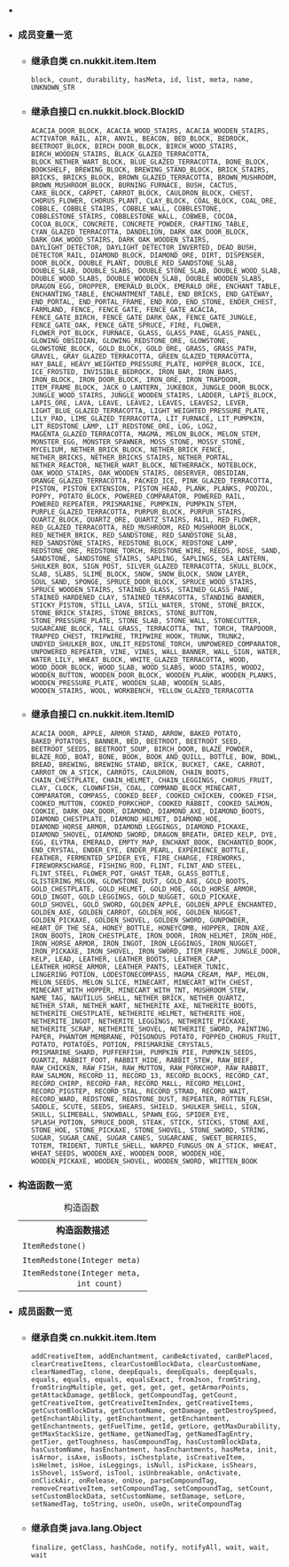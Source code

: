 <div class="summary">
<ul class="blockList">
<li class="blockList">  
<li class="blockList"><a name="field.summary">
<!--   -->
</a>
<h3>成员变量一览</h3>
<ul class="blockList">
<li class="blockList"><a name="fields.inherited.from.class.cn.nukkit.item.Item">
<!--   -->
</a>
<h3>继承自类 cn.nukkit.item.<a  title="class in cn.nukkit.item">Item</a></h3>
<code><a >block</a>, <a >count</a>, <a >durability</a>, <a >hasMeta</a>, <a >id</a>, <a >list</a>, <a >meta</a>, <a >name</a>, <a >UNKNOWN_STR</a></code></li>
</ul>
<ul class="blockList">
<li class="blockList"><a name="fields.inherited.from.class.cn.nukkit.block.BlockID">
<!--   -->
</a>
<h3>继承自接口 cn.nukkit.block.<a  title="interface in cn.nukkit.block">BlockID</a></h3>
<code><a >ACACIA_DOOR_BLOCK</a>, <a >ACACIA_WOOD_STAIRS</a>, <a >ACACIA_WOODEN_STAIRS</a>, <a >ACTIVATOR_RAIL</a>, <a >AIR</a>, <a >ANVIL</a>, <a >BEACON</a>, <a >BED_BLOCK</a>, <a >BEDROCK</a>, <a >BEETROOT_BLOCK</a>, <a >BIRCH_DOOR_BLOCK</a>, <a >BIRCH_WOOD_STAIRS</a>, <a >BIRCH_WOODEN_STAIRS</a>, <a >BLACK_GLAZED_TERRACOTTA</a>, <a >BLOCK_NETHER_WART_BLOCK</a>, <a >BLUE_GLAZED_TERRACOTTA</a>, <a >BONE_BLOCK</a>, <a >BOOKSHELF</a>, <a >BREWING_BLOCK</a>, <a >BREWING_STAND_BLOCK</a>, <a >BRICK_STAIRS</a>, <a >BRICKS</a>, <a >BRICKS_BLOCK</a>, <a >BROWN_GLAZED_TERRACOTTA</a>, <a >BROWN_MUSHROOM</a>, <a >BROWN_MUSHROOM_BLOCK</a>, <a >BURNING_FURNACE</a>, <a >BUSH</a>, <a >CACTUS</a>, <a >CAKE_BLOCK</a>, <a >CARPET</a>, <a >CARROT_BLOCK</a>, <a >CAULDRON_BLOCK</a>, <a >CHEST</a>, <a >CHORUS_FLOWER</a>, <a >CHORUS_PLANT</a>, <a >CLAY_BLOCK</a>, <a >COAL_BLOCK</a>, <a >COAL_ORE</a>, <a >COBBLE</a>, <a >COBBLE_STAIRS</a>, <a >COBBLE_WALL</a>, <a >COBBLESTONE</a>, <a >COBBLESTONE_STAIRS</a>, <a >COBBLESTONE_WALL</a>, <a >COBWEB</a>, <a >COCOA</a>, <a >COCOA_BLOCK</a>, <a >CONCRETE</a>, <a >CONCRETE_POWDER</a>, <a >CRAFTING_TABLE</a>, <a >CYAN_GLAZED_TERRACOTTA</a>, <a >DANDELION</a>, <a >DARK_OAK_DOOR_BLOCK</a>, <a >DARK_OAK_WOOD_STAIRS</a>, <a >DARK_OAK_WOODEN_STAIRS</a>, <a >DAYLIGHT_DETECTOR</a>, <a >DAYLIGHT_DETECTOR_INVERTED</a>, <a >DEAD_BUSH</a>, <a >DETECTOR_RAIL</a>, <a >DIAMOND_BLOCK</a>, <a >DIAMOND_ORE</a>, <a >DIRT</a>, <a >DISPENSER</a>, <a >DOOR_BLOCK</a>, <a >DOUBLE_PLANT</a>, <a >DOUBLE_RED_SANDSTONE_SLAB</a>, <a >DOUBLE_SLAB</a>, <a >DOUBLE_SLABS</a>, <a >DOUBLE_STONE_SLAB</a>, <a >DOUBLE_WOOD_SLAB</a>, <a >DOUBLE_WOOD_SLABS</a>, <a >DOUBLE_WOODEN_SLAB</a>, <a >DOUBLE_WOODEN_SLABS</a>, <a >DRAGON_EGG</a>, <a >DROPPER</a>, <a >EMERALD_BLOCK</a>, <a >EMERALD_ORE</a>, <a >ENCHANT_TABLE</a>, <a >ENCHANTING_TABLE</a>, <a >ENCHANTMENT_TABLE</a>, <a >END_BRICKS</a>, <a >END_GATEWAY</a>, <a >END_PORTAL</a>, <a >END_PORTAL_FRAME</a>, <a >END_ROD</a>, <a >END_STONE</a>, <a >ENDER_CHEST</a>, <a >FARMLAND</a>, <a >FENCE</a>, <a >FENCE_GATE</a>, <a >FENCE_GATE_ACACIA</a>, <a >FENCE_GATE_BIRCH</a>, <a >FENCE_GATE_DARK_OAK</a>, <a >FENCE_GATE_JUNGLE</a>, <a >FENCE_GATE_OAK</a>, <a >FENCE_GATE_SPRUCE</a>, <a >FIRE</a>, <a >FLOWER</a>, <a >FLOWER_POT_BLOCK</a>, <a >FURNACE</a>, <a >GLASS</a>, <a >GLASS_PANE</a>, <a >GLASS_PANEL</a>, <a >GLOWING_OBSIDIAN</a>, <a >GLOWING_REDSTONE_ORE</a>, <a >GLOWSTONE</a>, <a >GLOWSTONE_BLOCK</a>, <a >GOLD_BLOCK</a>, <a >GOLD_ORE</a>, <a >GRASS</a>, <a >GRASS_PATH</a>, <a >GRAVEL</a>, <a >GRAY_GLAZED_TERRACOTTA</a>, <a >GREEN_GLAZED_TERRACOTTA</a>, <a >HAY_BALE</a>, <a >HEAVY_WEIGHTED_PRESSURE_PLATE</a>, <a >HOPPER_BLOCK</a>, <a >ICE</a>, <a >ICE_FROSTED</a>, <a >INVISIBLE_BEDROCK</a>, <a >IRON_BAR</a>, <a >IRON_BARS</a>, <a >IRON_BLOCK</a>, <a >IRON_DOOR_BLOCK</a>, <a >IRON_ORE</a>, <a >IRON_TRAPDOOR</a>, <a >ITEM_FRAME_BLOCK</a>, <a >JACK_O_LANTERN</a>, <a >JUKEBOX</a>, <a >JUNGLE_DOOR_BLOCK</a>, <a >JUNGLE_WOOD_STAIRS</a>, <a >JUNGLE_WOODEN_STAIRS</a>, <a >LADDER</a>, <a >LAPIS_BLOCK</a>, <a >LAPIS_ORE</a>, <a >LAVA</a>, <a >LEAVE</a>, <a >LEAVE2</a>, <a >LEAVES</a>, <a >LEAVES2</a>, <a >LEVER</a>, <a >LIGHT_BLUE_GLAZED_TERRACOTTA</a>, <a >LIGHT_WEIGHTED_PRESSURE_PLATE</a>, <a >LILY_PAD</a>, <a >LIME_GLAZED_TERRACOTTA</a>, <a >LIT_FURNACE</a>, <a >LIT_PUMPKIN</a>, <a >LIT_REDSTONE_LAMP</a>, <a >LIT_REDSTONE_ORE</a>, <a >LOG</a>, <a >LOG2</a>, <a >MAGENTA_GLAZED_TERRACOTTA</a>, <a >MAGMA</a>, <a >MELON_BLOCK</a>, <a >MELON_STEM</a>, <a >MONSTER_EGG</a>, <a >MONSTER_SPAWNER</a>, <a >MOSS_STONE</a>, <a >MOSSY_STONE</a>, <a >MYCELIUM</a>, <a >NETHER_BRICK_BLOCK</a>, <a >NETHER_BRICK_FENCE</a>, <a >NETHER_BRICKS</a>, <a >NETHER_BRICKS_STAIRS</a>, <a >NETHER_PORTAL</a>, <a >NETHER_REACTOR</a>, <a >NETHER_WART_BLOCK</a>, <a >NETHERRACK</a>, <a >NOTEBLOCK</a>, <a >OAK_WOOD_STAIRS</a>, <a >OAK_WOODEN_STAIRS</a>, <a >OBSERVER</a>, <a >OBSIDIAN</a>, <a >ORANGE_GLAZED_TERRACOTTA</a>, <a >PACKED_ICE</a>, <a >PINK_GLAZED_TERRACOTTA</a>, <a >PISTON</a>, <a >PISTON_EXTENSION</a>, <a >PISTON_HEAD</a>, <a >PLANK</a>, <a >PLANKS</a>, <a >PODZOL</a>, <a >POPPY</a>, <a >POTATO_BLOCK</a>, <a >POWERED_COMPARATOR</a>, <a >POWERED_RAIL</a>, <a >POWERED_REPEATER</a>, <a >PRISMARINE</a>, <a >PUMPKIN</a>, <a >PUMPKIN_STEM</a>, <a >PURPLE_GLAZED_TERRACOTTA</a>, <a >PURPUR_BLOCK</a>, <a >PURPUR_STAIRS</a>, <a >QUARTZ_BLOCK</a>, <a >QUARTZ_ORE</a>, <a >QUARTZ_STAIRS</a>, <a >RAIL</a>, <a >RED_FLOWER</a>, <a >RED_GLAZED_TERRACOTTA</a>, <a >RED_MUSHROOM</a>, <a >RED_MUSHROOM_BLOCK</a>, <a >RED_NETHER_BRICK</a>, <a >RED_SANDSTONE</a>, <a >RED_SANDSTONE_SLAB</a>, <a >RED_SANDSTONE_STAIRS</a>, <a >REDSTONE_BLOCK</a>, <a >REDSTONE_LAMP</a>, <a >REDSTONE_ORE</a>, <a >REDSTONE_TORCH</a>, <a >REDSTONE_WIRE</a>, <a >REEDS</a>, <a >ROSE</a>, <a >SAND</a>, <a >SANDSTONE</a>, <a >SANDSTONE_STAIRS</a>, <a >SAPLING</a>, <a >SAPLINGS</a>, <a >SEA_LANTERN</a>, <a >SHULKER_BOX</a>, <a >SIGN_POST</a>, <a >SILVER_GLAZED_TERRACOTTA</a>, <a >SKULL_BLOCK</a>, <a >SLAB</a>, <a >SLABS</a>, <a >SLIME_BLOCK</a>, <a >SNOW</a>, <a >SNOW_BLOCK</a>, <a >SNOW_LAYER</a>, <a >SOUL_SAND</a>, <a >SPONGE</a>, <a >SPRUCE_DOOR_BLOCK</a>, <a >SPRUCE_WOOD_STAIRS</a>, <a >SPRUCE_WOODEN_STAIRS</a>, <a >STAINED_GLASS</a>, <a >STAINED_GLASS_PANE</a>, <a >STAINED_HARDENED_CLAY</a>, <a >STAINED_TERRACOTTA</a>, <a >STANDING_BANNER</a>, <a >STICKY_PISTON</a>, <a >STILL_LAVA</a>, <a >STILL_WATER</a>, <a >STONE</a>, <a >STONE_BRICK</a>, <a >STONE_BRICK_STAIRS</a>, <a >STONE_BRICKS</a>, <a >STONE_BUTTON</a>, <a >STONE_PRESSURE_PLATE</a>, <a >STONE_SLAB</a>, <a >STONE_WALL</a>, <a >STONECUTTER</a>, <a >SUGARCANE_BLOCK</a>, <a >TALL_GRASS</a>, <a >TERRACOTTA</a>, <a >TNT</a>, <a >TORCH</a>, <a >TRAPDOOR</a>, <a >TRAPPED_CHEST</a>, <a >TRIPWIRE</a>, <a >TRIPWIRE_HOOK</a>, <a >TRUNK</a>, <a >TRUNK2</a>, <a >UNDYED_SHULKER_BOX</a>, <a >UNLIT_REDSTONE_TORCH</a>, <a >UNPOWERED_COMPARATOR</a>, <a >UNPOWERED_REPEATER</a>, <a >VINE</a>, <a >VINES</a>, <a >WALL_BANNER</a>, <a >WALL_SIGN</a>, <a >WATER</a>, <a >WATER_LILY</a>, <a >WHEAT_BLOCK</a>, <a >WHITE_GLAZED_TERRACOTTA</a>, <a >WOOD</a>, <a >WOOD_DOOR_BLOCK</a>, <a >WOOD_SLAB</a>, <a >WOOD_SLABS</a>, <a >WOOD_STAIRS</a>, <a >WOOD2</a>, <a >WOODEN_BUTTON</a>, <a >WOODEN_DOOR_BLOCK</a>, <a >WOODEN_PLANK</a>, <a >WOODEN_PLANKS</a>, <a >WOODEN_PRESSURE_PLATE</a>, <a >WOODEN_SLAB</a>, <a >WOODEN_SLABS</a>, <a >WOODEN_STAIRS</a>, <a >WOOL</a>, <a >WORKBENCH</a>, <a >YELLOW_GLAZED_TERRACOTTA</a></code></li>
</ul>
<ul class="blockList">
<li class="blockList"><a name="fields.inherited.from.class.cn.nukkit.item.ItemID">
<!--   -->
</a>
<h3>继承自接口 cn.nukkit.item.<a  title="interface in cn.nukkit.item">ItemID</a></h3>
<code><a >ACACIA_DOOR</a>, <a >APPLE</a>, <a >ARMOR_STAND</a>, <a >ARROW</a>, <a >BAKED_POTATO</a>, <a >BAKED_POTATOES</a>, <a >BANNER</a>, <a >BED</a>, <a >BEETROOT</a>, <a >BEETROOT_SEED</a>, <a >BEETROOT_SEEDS</a>, <a >BEETROOT_SOUP</a>, <a >BIRCH_DOOR</a>, <a >BLAZE_POWDER</a>, <a >BLAZE_ROD</a>, <a >BOAT</a>, <a >BONE</a>, <a >BOOK</a>, <a >BOOK_AND_QUILL</a>, <a >BOTTLE</a>, <a >BOW</a>, <a >BOWL</a>, <a >BREAD</a>, <a >BREWING</a>, <a >BREWING_STAND</a>, <a >BRICK</a>, <a >BUCKET</a>, <a >CAKE</a>, <a >CARROT</a>, <a >CARROT_ON_A_STICK</a>, <a >CARROTS</a>, <a >CAULDRON</a>, <a >CHAIN_BOOTS</a>, <a >CHAIN_CHESTPLATE</a>, <a >CHAIN_HELMET</a>, <a >CHAIN_LEGGINGS</a>, <a >CHORUS_FRUIT</a>, <a >CLAY</a>, <a >CLOCK</a>, <a >CLOWNFISH</a>, <a >COAL</a>, <a >COMMAND_BLOCK_MINECART</a>, <a >COMPARATOR</a>, <a >COMPASS</a>, <a >COOKED_BEEF</a>, <a >COOKED_CHICKEN</a>, <a >COOKED_FISH</a>, <a >COOKED_MUTTON</a>, <a >COOKED_PORKCHOP</a>, <a >COOKED_RABBIT</a>, <a >COOKED_SALMON</a>, <a >COOKIE</a>, <a >DARK_OAK_DOOR</a>, <a >DIAMOND</a>, <a >DIAMOND_AXE</a>, <a >DIAMOND_BOOTS</a>, <a >DIAMOND_CHESTPLATE</a>, <a >DIAMOND_HELMET</a>, <a >DIAMOND_HOE</a>, <a >DIAMOND_HORSE_ARMOR</a>, <a >DIAMOND_LEGGINGS</a>, <a >DIAMOND_PICKAXE</a>, <a >DIAMOND_SHOVEL</a>, <a >DIAMOND_SWORD</a>, <a >DRAGON_BREATH</a>, <a >DRIED_KELP</a>, <a >DYE</a>, <a >EGG</a>, <a >ELYTRA</a>, <a >EMERALD</a>, <a >EMPTY_MAP</a>, <a >ENCHANT_BOOK</a>, <a >ENCHANTED_BOOK</a>, <a >END_CRYSTAL</a>, <a >ENDER_EYE</a>, <a >ENDER_PEARL</a>, <a >EXPERIENCE_BOTTLE</a>, <a >FEATHER</a>, <a >FERMENTED_SPIDER_EYE</a>, <a >FIRE_CHARGE</a>, <a >FIREWORKS</a>, <a >FIREWORKSCHARGE</a>, <a >FISHING_ROD</a>, <a >FLINT</a>, <a >FLINT_AND_STEEL</a>, <a >FLINT_STEEL</a>, <a >FLOWER_POT</a>, <a >GHAST_TEAR</a>, <a >GLASS_BOTTLE</a>, <a >GLISTERING_MELON</a>, <a >GLOWSTONE_DUST</a>, <a >GOLD_AXE</a>, <a >GOLD_BOOTS</a>, <a >GOLD_CHESTPLATE</a>, <a >GOLD_HELMET</a>, <a >GOLD_HOE</a>, <a >GOLD_HORSE_ARMOR</a>, <a >GOLD_INGOT</a>, <a >GOLD_LEGGINGS</a>, <a >GOLD_NUGGET</a>, <a >GOLD_PICKAXE</a>, <a >GOLD_SHOVEL</a>, <a >GOLD_SWORD</a>, <a >GOLDEN_APPLE</a>, <a >GOLDEN_APPLE_ENCHANTED</a>, <a >GOLDEN_AXE</a>, <a >GOLDEN_CARROT</a>, <a >GOLDEN_HOE</a>, <a >GOLDEN_NUGGET</a>, <a >GOLDEN_PICKAXE</a>, <a >GOLDEN_SHOVEL</a>, <a >GOLDEN_SWORD</a>, <a >GUNPOWDER</a>, <a >HEART_OF_THE_SEA</a>, <a >HONEY_BOTTLE</a>, <a >HONEYCOMB</a>, <a >HOPPER</a>, <a >IRON_AXE</a>, <a >IRON_BOOTS</a>, <a >IRON_CHESTPLATE</a>, <a >IRON_DOOR</a>, <a >IRON_HELMET</a>, <a >IRON_HOE</a>, <a >IRON_HORSE_ARMOR</a>, <a >IRON_INGOT</a>, <a >IRON_LEGGINGS</a>, <a >IRON_NUGGET</a>, <a >IRON_PICKAXE</a>, <a >IRON_SHOVEL</a>, <a >IRON_SWORD</a>, <a >ITEM_FRAME</a>, <a >JUNGLE_DOOR</a>, <a >KELP</a>, <a >LEAD</a>, <a >LEATHER</a>, <a >LEATHER_BOOTS</a>, <a >LEATHER_CAP</a>, <a >LEATHER_HORSE_ARMOR</a>, <a >LEATHER_PANTS</a>, <a >LEATHER_TUNIC</a>, <a >LINGERING_POTION</a>, <a >LODESTONECOMPASS</a>, <a >MAGMA_CREAM</a>, <a >MAP</a>, <a >MELON</a>, <a >MELON_SEEDS</a>, <a >MELON_SLICE</a>, <a >MINECART</a>, <a >MINECART_WITH_CHEST</a>, <a >MINECART_WITH_HOPPER</a>, <a >MINECART_WITH_TNT</a>, <a >MUSHROOM_STEW</a>, <a >NAME_TAG</a>, <a >NAUTILUS_SHELL</a>, <a >NETHER_BRICK</a>, <a >NETHER_QUARTZ</a>, <a >NETHER_STAR</a>, <a >NETHER_WART</a>, <a >NETHERITE_AXE</a>, <a >NETHERITE_BOOTS</a>, <a >NETHERITE_CHESTPLATE</a>, <a >NETHERITE_HELMET</a>, <a >NETHERITE_HOE</a>, <a >NETHERITE_INGOT</a>, <a >NETHERITE_LEGGINGS</a>, <a >NETHERITE_PICKAXE</a>, <a >NETHERITE_SCRAP</a>, <a >NETHERITE_SHOVEL</a>, <a >NETHERITE_SWORD</a>, <a >PAINTING</a>, <a >PAPER</a>, <a >PHANTOM_MEMBRANE</a>, <a >POISONOUS_POTATO</a>, <a >POPPED_CHORUS_FRUIT</a>, <a >POTATO</a>, <a >POTATOES</a>, <a >POTION</a>, <a >PRISMARINE_CRYSTALS</a>, <a >PRISMARINE_SHARD</a>, <a >PUFFERFISH</a>, <a >PUMPKIN_PIE</a>, <a >PUMPKIN_SEEDS</a>, <a >QUARTZ</a>, <a >RABBIT_FOOT</a>, <a >RABBIT_HIDE</a>, <a >RABBIT_STEW</a>, <a >RAW_BEEF</a>, <a >RAW_CHICKEN</a>, <a >RAW_FISH</a>, <a >RAW_MUTTON</a>, <a >RAW_PORKCHOP</a>, <a >RAW_RABBIT</a>, <a >RAW_SALMON</a>, <a >RECORD_11</a>, <a >RECORD_13</a>, <a >RECORD_BLOCKS</a>, <a >RECORD_CAT</a>, <a >RECORD_CHIRP</a>, <a >RECORD_FAR</a>, <a >RECORD_MALL</a>, <a >RECORD_MELLOHI</a>, <a >RECORD_PIGSTEP</a>, <a >RECORD_STAL</a>, <a >RECORD_STRAD</a>, <a >RECORD_WAIT</a>, <a >RECORD_WARD</a>, <a >REDSTONE</a>, <a >REDSTONE_DUST</a>, <a >REPEATER</a>, <a >ROTTEN_FLESH</a>, <a >SADDLE</a>, <a >SCUTE</a>, <a >SEEDS</a>, <a >SHEARS</a>, <a >SHIELD</a>, <a >SHULKER_SHELL</a>, <a >SIGN</a>, <a >SKULL</a>, <a >SLIMEBALL</a>, <a >SNOWBALL</a>, <a >SPAWN_EGG</a>, <a >SPIDER_EYE</a>, <a >SPLASH_POTION</a>, <a >SPRUCE_DOOR</a>, <a >STEAK</a>, <a >STICK</a>, <a >STICKS</a>, <a >STONE_AXE</a>, <a >STONE_HOE</a>, <a >STONE_PICKAXE</a>, <a >STONE_SHOVEL</a>, <a >STONE_SWORD</a>, <a >STRING</a>, <a >SUGAR</a>, <a >SUGAR_CANE</a>, <a >SUGAR_CANES</a>, <a >SUGARCANE</a>, <a >SWEET_BERRIES</a>, <a >TOTEM</a>, <a >TRIDENT</a>, <a >TURTLE_SHELL</a>, <a >WARPED_FUNGUS_ON_A_STICK</a>, <a >WHEAT</a>, <a >WHEAT_SEEDS</a>, <a >WOODEN_AXE</a>, <a >WOODEN_DOOR</a>, <a >WOODEN_HOE</a>, <a >WOODEN_PICKAXE</a>, <a >WOODEN_SHOVEL</a>, <a >WOODEN_SWORD</a>, <a >WRITTEN_BOOK</a></code></li>
</ul>
</li>
</ul>
<!-- ======== CONSTRUCTOR SUMMARY ======== -->
<ul class="blockList">
<li class="blockList"><a name="constructor.summary">
<!--   -->
</a>
<h3>构造函数一览</h3>
<table class="memberSummary" border="0" cellpadding="3" cellspacing="0" summary="Constructor Summary table, listing constructors, and an explanation">
<caption><span>构造函数</span><span class="tabEnd"> </span></caption>
<tr>
<th>构造函数描述</th>
</tr>
<tr class="altColor">
<td class="colOne"><code><span class="memberNameLink"><a >ItemRedstone</a></span>()</code> </td>
</tr>
<tr class="rowColor">
<td class="colOne"><code><span class="memberNameLink"><a >ItemRedstone</a></span>(<a  title="class or interface in java.lang">Integer</a> meta)</code> </td>
</tr>
<tr class="altColor">
<td class="colOne"><code><span class="memberNameLink"><a >ItemRedstone</a></span>(<a  title="class or interface in java.lang">Integer</a> meta,
            int count)</code> </td>
</tr>
</table>
</li>
</ul>
<!-- ========== METHOD SUMMARY =========== -->
<ul class="blockList">
<li class="blockList"><a name="method.summary">
<!--   -->
</a>
<h3>成员函数一览</h3>
<ul class="blockList">
<li class="blockList"><a name="methods.inherited.from.class.cn.nukkit.item.Item">
<!--   -->
</a>
<h3>继承自类 cn.nukkit.item.<a  title="class in cn.nukkit.item">Item</a></h3>
<code><a >addCreativeItem</a>, <a >addEnchantment</a>, <a >canBeActivated</a>, <a >canBePlaced</a>, <a >clearCreativeItems</a>, <a >clearCustomBlockData</a>, <a >clearCustomName</a>, <a >clearNamedTag</a>, <a >clone</a>, <a >deepEquals</a>, <a >deepEquals</a>, <a >deepEquals</a>, <a >equals</a>, <a >equals</a>, <a >equals</a>, <a >equalsExact</a>, <a >fromJson</a>, <a >fromString</a>, <a >fromStringMultiple</a>, <a >get</a>, <a >get</a>, <a >get</a>, <a >get</a>, <a >getArmorPoints</a>, <a >getAttackDamage</a>, <a >getBlock</a>, <a >getCompoundTag</a>, <a >getCount</a>, <a >getCreativeItem</a>, <a >getCreativeItemIndex</a>, <a >getCreativeItems</a>, <a >getCustomBlockData</a>, <a >getCustomName</a>, <a >getDamage</a>, <a >getDestroySpeed</a>, <a >getEnchantAbility</a>, <a >getEnchantment</a>, <a >getEnchantment</a>, <a >getEnchantments</a>, <a >getFuelTime</a>, <a >getId</a>, <a >getLore</a>, <a >getMaxDurability</a>, <a >getMaxStackSize</a>, <a >getName</a>, <a >getNamedTag</a>, <a >getNamedTagEntry</a>, <a >getTier</a>, <a >getToughness</a>, <a >hasCompoundTag</a>, <a >hasCustomBlockData</a>, <a >hasCustomName</a>, <a >hasEnchantment</a>, <a >hasEnchantments</a>, <a >hasMeta</a>, <a >init</a>, <a >isArmor</a>, <a >isAxe</a>, <a >isBoots</a>, <a >isChestplate</a>, <a >isCreativeItem</a>, <a >isHelmet</a>, <a >isHoe</a>, <a >isLeggings</a>, <a >isNull</a>, <a >isPickaxe</a>, <a >isShears</a>, <a >isShovel</a>, <a >isSword</a>, <a >isTool</a>, <a >isUnbreakable</a>, <a >onActivate</a>, <a >onClickAir</a>, <a >onRelease</a>, <a >onUse</a>, <a >parseCompoundTag</a>, <a >removeCreativeItem</a>, <a >setCompoundTag</a>, <a >setCompoundTag</a>, <a >setCount</a>, <a >setCustomBlockData</a>, <a >setCustomName</a>, <a >setDamage</a>, <a >setLore</a>, <a >setNamedTag</a>, <a >toString</a>, <a >useOn</a>, <a >useOn</a>, <a >writeCompoundTag</a></code></li>
</ul>
<ul class="blockList">
<li class="blockList"><a name="methods.inherited.from.class.java.lang.Object">
<!--   -->
</a>
<h3>继承自类 java.lang.<a  title="class or interface in java.lang">Object</a></h3>
<code><a  title="class or interface in java.lang">finalize</a>, <a  title="class or interface in java.lang">getClass</a>, <a  title="class or interface in java.lang">hashCode</a>, <a  title="class or interface in java.lang">notify</a>, <a  title="class or interface in java.lang">notifyAll</a>, <a  title="class or interface in java.lang">wait</a>, <a  title="class or interface in java.lang">wait</a>, <a  title="class or interface in java.lang">wait</a></code></li>
</ul>
</li>
</ul>
</li>
</ul>
</div>
